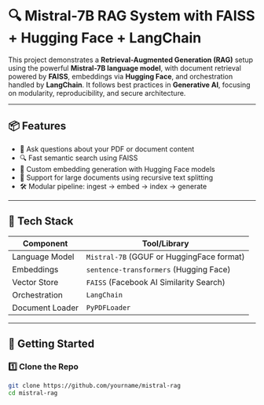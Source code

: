# 🔍 Mistral-7B RAG System with FAISS + Hugging Face + LangChain

This project demonstrates a **Retrieval-Augmented Generation (RAG)** setup using the powerful **Mistral-7B language model**, with document retrieval powered by **FAISS**, embeddings via **Hugging Face**, and orchestration handled by **LangChain**. It follows best practices in **Generative AI**, focusing on modularity, reproducibility, and secure architecture.

---

## 📦 Features

- 💬 Ask questions about your PDF or document content
- 🔍 Fast semantic search using FAISS
- 🧠 Custom embedding generation with Hugging Face models
- 🧾 Support for large documents using recursive text splitting
- 🛠️ Modular pipeline: ingest → embed → index → generate

---

## 🧰 Tech Stack

| Component        | Tool/Library                  |
|------------------|-------------------------------|
| Language Model   | `Mistral-7B` (GGUF or HuggingFace format) |
| Embeddings       | `sentence-transformers` (Hugging Face) |
| Vector Store     | `FAISS` (Facebook AI Similarity Search) |
| Orchestration    | `LangChain`                   |
| Document Loader  | `PyPDFLoader`                 |

---

## 🚀 Getting Started

### 1️⃣ Clone the Repo
```bash
git clone https://github.com/yourname/mistral-rag
cd mistral-rag
